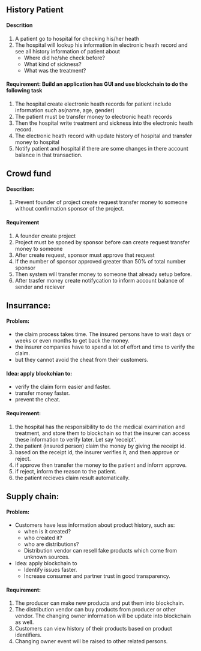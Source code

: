 ## History Patient 
#### Descrition
1. A patient go to hospital for checking his/her heath
2. The hospital will lookup his information in electronic heath record and see all history information of patient about
    - Where did he/she check before?
    - What kind of sickness?
    - What was the treatment?
#### Requirement: Build an application has GUI and use blockchain to do the following task
1. The hospital create electronic heath records for patient include information such as(name, age, gender)
2. The patient must be transfer money to electronic heath records
3. Then the hospital write treatment and sickness into the electronic heath record. 
4. The electronic heath record with update history of hospital and transfer money to hospital
5. Notify patient and hospital if there are some changes in there account balance in that transaction.

## Crowd fund
#### Descrition:
1. Prevent founder of project create request transfer money to someone without confirmation sponsor of the project.
#### Requirement
1. A founder create project
2. Project must be sponed by sponsor before can create request transfer money to someone
3. After create request, sponsor must approve that request
4. If the number of sponsor approved greater than 50% of total number sponsor
5. Then system will transfer money to someone that already setup before.
6. After trasfer money create notifycation to inform account balance of sender and reciever

## Insurrance:
#### Problem:
- the claim process takes time. The insured persons have to wait days or weeks or even months to get back the money. 
- the insurer companies have to spend a lot of effort and time to verify the claim.
- but they cannot avoid the cheat from their customers.
#### Idea: apply blockchian to:
- verify the claim form easier and faster.
- transfer money faster.
- prevent the cheat.
#### Requirement:
1. the hospital has the responsibility to do the medical examination and treatment, and store them to blockchain so that the insurer can access these information to verify later. Let say 'receipt'.
2. the patient (insured person) claim the money by giving the receipt id.
3. based on the receipt id, the insurer verifies it, and then approve or reject.
4. if approve then transfer the money to the patient and inform approve.
5. if reject, inform the reason to the patient.
6. the patient recieves claim result automatically.
  
## Supply chain:
#### Problem: 
- Customers have less information about product history, such as:
    - when is it created?
    - who created it?
    - who are distributions?
    - Distribution vendor can resell fake products which come from unknown sources.
- Idea: apply blockchain to
	- Identify issues faster.
	- Increase consumer and partner trust in good transparency.
#### Requirement:
1. The producer can make new products and put them into blockchain.
2. The distribution vendor can buy products from producer or other vendor. The changing owner information will be update into blockchain as well.
3. Customers can view history of their products based on product identifiers.
4. Changing owner event will be raised to other related persons.
